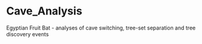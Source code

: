 # Cave_Analysis
Egyptian Fruit Bat  - analyses of cave switching, tree-set separation and tree discovery events 
